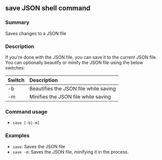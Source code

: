 ## save JSON shell command

### Summary

Saves changes to a JSON file

### Description

If you're done with the JSON file, you can save it to the current JSON file. You can optionally beautify or minify the JSON file using the below switches:

| Switch | Description
|:-------|:------------
| -b     | Beautifies the JSON file while saving
| -m     | Minifies the JSON file while saving

### Command usage

* `save [-b|-m]`

### Examples

* `save`: Saves the JSON file
* `save -m`: Saves the JSON file, minifying it in the process.
